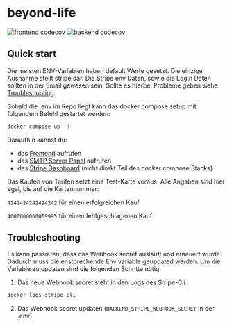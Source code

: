 # beyond-life

[![frontend codecov](https://codecov.siebtesleben.de/badges/frontend-coverage.svg)](https://codecov.siebtesleben.de/main/frontend/index.html) [![backend codecov](https://codecov.siebtesleben.de/badges/backend-coverage.svg)](https://codecov.siebtesleben.de/main/backend/index.html)

## Quick start

Die meisten ENV-Variablen haben default Werte gesetzt. Die einzige Ausnahme stellt stripe dar. Die Stripe env Daten, sowie die Login Daten sollten in der Email gewesen sein.
Sollte es hierbei Probleme geben siehe [Troubleshooting](#Troubleshooting).

Sobald die .env im Repo liegt kann das docker compose setup mit folgendem Befehl gestartet werden:

```sh
docker compose up -d
```

Daraufhin kannst du:
 - das [Frontend](http://localhost:3000) aufrufen
 - das [SMTP Server Panel](http://localhost:5001) aufrufen
 - das [Stripe Dashboard](https://dashboard.stripe.com/test/dashboard) (nicht direkt Teil des docker compose Stacks)

Das Kaufen von Tarifen setzt eine Test-Karte voraus. Alle Angaben sind hier egal, bis auf die Kartennummer:

`4242424242424242` für einen erfolgreichen Kauf

`4000000000009995` für einen fehlgeschlagenen Kauf

## Troubleshooting

Es kann passieren, dass das Webhook secret ausläuft und erneuert wurde. Dadurch muss die enstprechende Env variable geupdated werden.
Um die Variable zu updaten sind die folgenden Schritte nötig:

1. Das neue Webhook secret steht in den Logs des Stripe-Cli. 

```sh
docker logs stripe-cli
```

2. Das Webhook secret updaten (`BACKEND_STRIPE_WEBHOOK_SECRET` in der .env)
